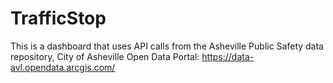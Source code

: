 # TrafficStop
This is a dashboard that uses API calls from the Asheville Public Safety data repository, City of Asheville Open Data Portal: https://data-avl.opendata.arcgis.com/
